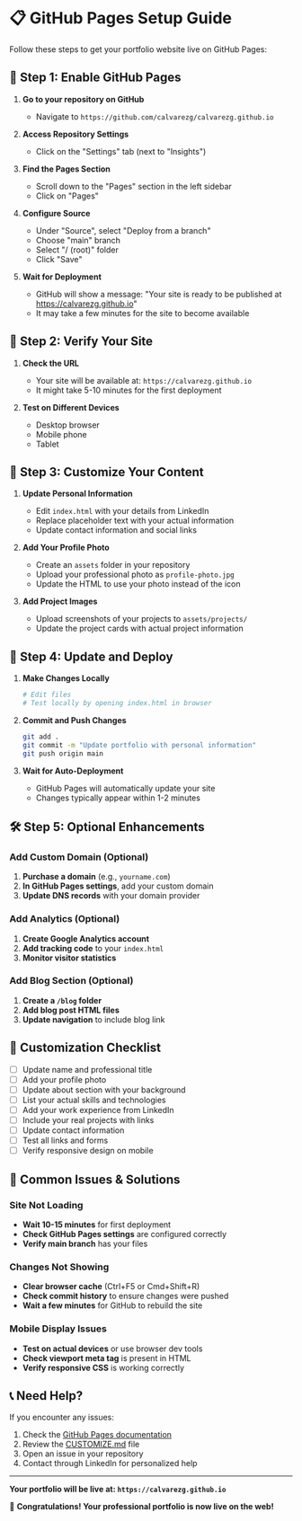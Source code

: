 # 📋 GitHub Pages Setup Guide

Follow these steps to get your portfolio website live on GitHub Pages:

## 🚀 Step 1: Enable GitHub Pages

1. **Go to your repository on GitHub**
   - Navigate to `https://github.com/calvarezg/calvarezg.github.io`

2. **Access Repository Settings**
   - Click on the "Settings" tab (next to "Insights")

3. **Find the Pages Section**
   - Scroll down to the "Pages" section in the left sidebar
   - Click on "Pages"

4. **Configure Source**
   - Under "Source", select "Deploy from a branch"
   - Choose "main" branch
   - Select "/ (root)" folder
   - Click "Save"

5. **Wait for Deployment**
   - GitHub will show a message: "Your site is ready to be published at https://calvarezg.github.io"
   - It may take a few minutes for the site to become available

## 🎯 Step 2: Verify Your Site

1. **Check the URL**
   - Your site will be available at: `https://calvarezg.github.io`
   - It might take 5-10 minutes for the first deployment

2. **Test on Different Devices**
   - Desktop browser
   - Mobile phone
   - Tablet

## 📝 Step 3: Customize Your Content

1. **Update Personal Information**
   - Edit `index.html` with your details from LinkedIn
   - Replace placeholder text with your actual information
   - Update contact information and social links

2. **Add Your Profile Photo**
   - Create an `assets` folder in your repository
   - Upload your professional photo as `profile-photo.jpg`
   - Update the HTML to use your photo instead of the icon

3. **Add Project Images**
   - Upload screenshots of your projects to `assets/projects/`
   - Update the project cards with actual project information

## 🔄 Step 4: Update and Deploy

1. **Make Changes Locally**
   ```bash
   # Edit files
   # Test locally by opening index.html in browser
   ```

2. **Commit and Push Changes**
   ```bash
   git add .
   git commit -m "Update portfolio with personal information"
   git push origin main
   ```

3. **Wait for Auto-Deployment**
   - GitHub Pages will automatically update your site
   - Changes typically appear within 1-2 minutes

## 🛠️ Step 5: Optional Enhancements

### Add Custom Domain (Optional)
1. **Purchase a domain** (e.g., `yourname.com`)
2. **In GitHub Pages settings**, add your custom domain
3. **Update DNS records** with your domain provider

### Add Analytics (Optional)
1. **Create Google Analytics account**
2. **Add tracking code** to your `index.html`
3. **Monitor visitor statistics**

### Add Blog Section (Optional)
1. **Create a `/blog` folder**
2. **Add blog post HTML files**
3. **Update navigation** to include blog link

## 🎨 Customization Checklist

- [ ] Update name and professional title
- [ ] Add your profile photo
- [ ] Update about section with your background
- [ ] List your actual skills and technologies
- [ ] Add your work experience from LinkedIn
- [ ] Include your real projects with links
- [ ] Update contact information
- [ ] Test all links and forms
- [ ] Verify responsive design on mobile

## 🚨 Common Issues & Solutions

### Site Not Loading
- **Wait 10-15 minutes** for first deployment
- **Check GitHub Pages settings** are configured correctly
- **Verify main branch** has your files

### Changes Not Showing
- **Clear browser cache** (Ctrl+F5 or Cmd+Shift+R)
- **Check commit history** to ensure changes were pushed
- **Wait a few minutes** for GitHub to rebuild the site

### Mobile Display Issues
- **Test on actual devices** or use browser dev tools
- **Check viewport meta tag** is present in HTML
- **Verify responsive CSS** is working correctly

## 📞 Need Help?

If you encounter any issues:
1. Check the [GitHub Pages documentation](https://docs.github.com/en/pages)
2. Review the [CUSTOMIZE.md](CUSTOMIZE.md) file
3. Open an issue in your repository
4. Contact through LinkedIn for personalized help

---

**Your portfolio will be live at: `https://calvarezg.github.io`**

🎉 **Congratulations! Your professional portfolio is now live on the web!** 